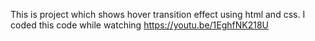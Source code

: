 This is project which shows hover transition effect using html and css. I coded this code while watching https://youtu.be/1EghfNK218U